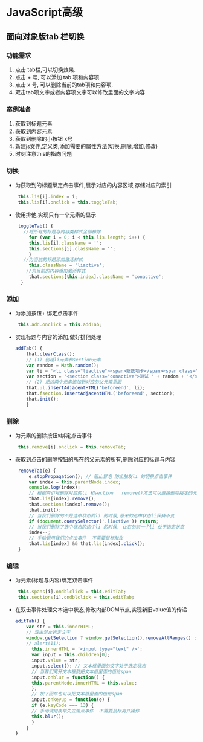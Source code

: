 # JavaScript高级

## 面向对象版tab 栏切换

### 功能需求

1. 点击 tab栏,可以切换效果.
2. 点击 + 号, 可以添加 tab 项和内容项.
3. 点击 x 号, 可以删除当前的tab项和内容项.
4. 双击tab项文字或者内容项文字可以修改里面的文字内容

### 案例准备

1. 获取到标题元素
2. 获取到内容元素
3. 获取到删除的小按钮 x号
4. 新建js文件,定义类,添加需要的属性方法(切换,删除,增加,修改)
5. 时刻注意this的指向问题

### 切换

- 为获取到的标题绑定点击事件,展示对应的内容区域,存储对应的索引

  ```js
   this.lis[i].index = i;
   this.lis[i].onclick = this.toggleTab;
  ```

- 使用排他,实现只有一个元素的显示

  ```js
   toggleTab() {
     //将所有的标题与内容类样式全部移除
       for (var i = 0; i < this.lis.length; i++) {
       this.lis[i].className = '';
       this.sections[i].className = '';
       }
     //为当前的标题添加激活样式
       this.className = 'liactive';
      //为当前的内容添加激活样式
       that.sections[this.index].className = 'conactive';
    }
  ```

### 添加

- 为添加按钮+ 绑定点击事件 

  ```js
   this.add.onclick = this.addTab;
  ```

- 实现标题与内容的添加,做好排他处理

  ```js
  addTab() {
      that.clearClass();
      // (1) 创建li元素和section元素 
      var random = Math.random();
      var li = '<li class="liactive"><span>新选项卡</span><span class="iconfont icon-guanbi">				</span></li>';
      var section = '<section class="conactive">测试 ' + random + '</section>';
      // (2) 把这两个元素追加到对应的父元素里面
      that.ul.insertAdjacentHTML('beforeend', li);
      that.fsection.insertAdjacentHTML('beforeend', section);
      that.init();
      }
  ```

### 删除

- 为元素的删除按钮x绑定点击事件

  ```js
   this.remove[i].onclick = this.removeTab;
  ```

- 获取到点击的删除按钮的所在的父元素的所有,删除对应的标题与内容

  ```js
   removeTab(e) {
       e.stopPropagation(); // 阻止冒泡 防止触发li 的切换点击事件
       var index = this.parentNode.index;
       console.log(index);
       // 根据索引号删除对应的li 和section   remove()方法可以直接删除指定的元素
       that.lis[index].remove();
       that.sections[index].remove();
       that.init();
       // 当我们删除的不是选中状态的li 的时候,原来的选中状态li保持不变
       if (document.querySelector('.liactive')) return;
       // 当我们删除了选中状态的这个li 的时候, 让它的前一个li 处于选定状态
       index--;
       // 手动调用我们的点击事件  不需要鼠标触发
       that.lis[index] && that.lis[index].click();
   }
  ```

### 编辑

- 为元素(标题与内容)绑定双击事件

  ```js
   this.spans[i].ondblclick = this.editTab;
   this.sections[i].ondblclick = this.editTab;
  ```

- 在双击事件处理文本选中状态,修改内部DOM节点,实现新旧value值的传递

  ```js
  editTab() {
      var str = this.innerHTML;
      // 双击禁止选定文字
      window.getSelection ? window.getSelection().removeAllRanges() : 				    document.selection.empty();
      // alert(11);
        this.innerHTML = '<input type="text" />';
        var input = this.children[0];
        input.value = str;
        input.select(); // 文本框里面的文字处于选定状态
        // 当我们离开文本框就把文本框里面的值给span 
        input.onblur = function() {
        this.parentNode.innerHTML = this.value;
        };
        // 按下回车也可以把文本框里面的值给span
        input.onkeyup = function(e) {
        if (e.keyCode === 13) {
        // 手动调用表单失去焦点事件  不需要鼠标离开操作
        this.blur();
        }
      }
  }
  ```

  

